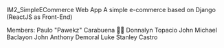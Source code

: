 IM2_SimpleECommerce Web App
A simple e-commerce based on Django (ReactJS as Front-End)

Members:
Paulo "Pawekz" Carabuena 👳‍♂️
Donnalyn Topacio
John Michael Baclayon
John Anthony Demoral
Luke Stanley Castro